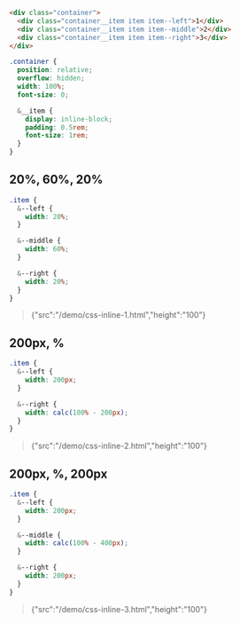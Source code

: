 ~~~html
<div class="container">
  <div class="container__item item item--left">1</div>
  <div class="container__item item item--middle">2</div>
  <div class="container__item item item--right">3</div>
</div>
~~~

~~~scss
.container {
  position: relative;
  overflow: hidden;
  width: 100%;
  font-size: 0;

  &__item {
    display: inline-block;
    padding: 0.5rem;
    font-size: 1rem;
  }
}
~~~

## 20%, 60%, 20%
~~~scss
.item {
  &--left {
    width: 20%;
  }

  &--middle {
    width: 60%;
  }

  &--right {
    width: 20%;
  }
}
~~~
> {"src":"/demo/css-inline-1.html","height":"100"}

## 200px, %
~~~scss
.item {
  &--left {
    width: 200px;
  }

  &--right {
    width: calc(100% - 200px);
  }
}
~~~
> {"src":"/demo/css-inline-2.html","height":"100"}

## 200px, %, 200px
~~~scss
.item {
  &--left {
    width: 200px;
  }

  &--middle {
    width: calc(100% - 400px);
  }

  &--right {
    width: 200px;
  }
}
~~~
> {"src":"/demo/css-inline-3.html","height":"100"}
